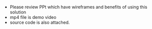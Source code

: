 - Please review PPt which have wireframes and benefits of using this solution
- mp4 file is demo video
- source code is also attached.


